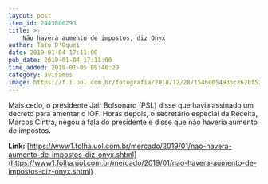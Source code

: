 ```yaml
---
layout: post
item_id: 2443806293
title: >-
    Não haverá aumento de impostos, diz Onyx
author: Tatu D'Oquei
date: 2019-01-04 17:11:00
pub_date: 2019-01-04 17:11:00
time_added: 2019-01-05 09:46:29
category: avisamos
image: https://f.i.uol.com.br/fotografia/2018/12/28/15460054935c262bf521745_1546005493_3x2_rt.jpg
---
```


Mais cedo, o presidente Jair Bolsonaro (PSL) disse que havia assinado um decreto para amentar o IOF. Horas depois, o secretário especial da Receita, Marcos Cintra, negou a fala do presidente e disse que não haveria aumento de impostos.

**Link:** [https://www1.folha.uol.com.br/mercado/2019/01/nao-havera-aumento-de-impostos-diz-onyx.shtml](https://www1.folha.uol.com.br/mercado/2019/01/nao-havera-aumento-de-impostos-diz-onyx.shtml)

